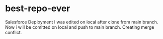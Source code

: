 # best-repo-ever
Salesforce Deployment
I was edited on local after clone from main branch.
Now i will be comitted on local and push to main branch. Creating merge conflict.
